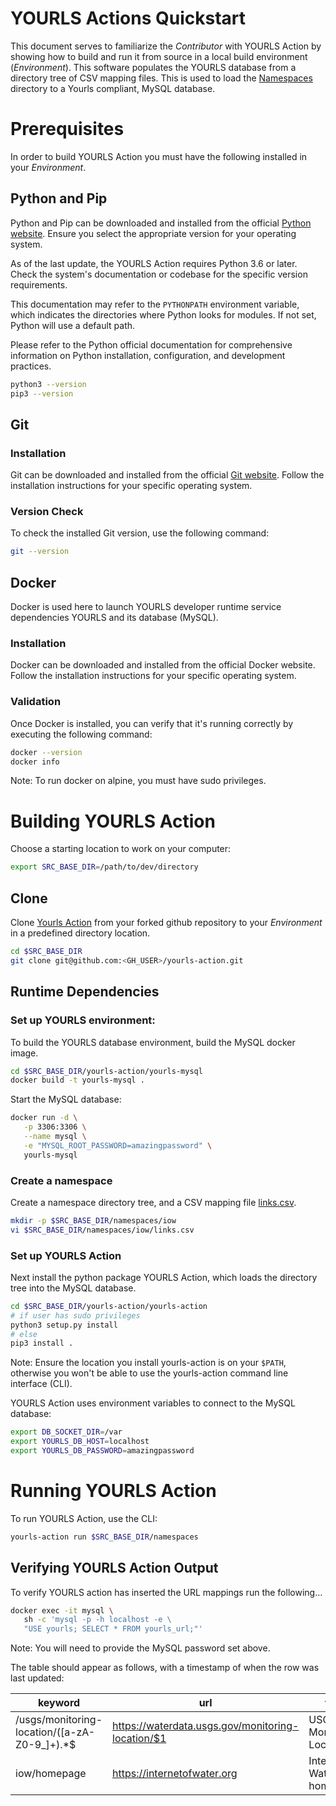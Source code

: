 # YOURLS Actions Quickstart

This document serves to familiarize the *Contributor* with YOURLS Action by showing how to build and run it from source in a local build environment (*Environment*). This software populates the YOURLS database from a directory tree of CSV mapping files. This is used to load the [Namespaces](/namespaces/) directory to a Yourls compliant, MySQL database.

# Prerequisites

In order to build YOURLS Action you must have the following installed in your *Environment*. 

## Python and Pip
Python and Pip can be downloaded and installed from the official [Python website](https://p.ython.org/). Ensure you select the appropriate version for your operating system.

As of the last update, the YOURLS Action requires Python 3.6 or later. Check the system's documentation or codebase for the specific version requirements.

This documentation may refer to the ``PYTHONPATH`` environment variable, which indicates the directories where Python looks for modules. If not set, Python will use a default path.

Please refer to the Python official documentation for comprehensive information on Python installation, configuration, and development practices.

```bash
python3 --version
pip3 --version
```

## Git

### Installation
Git can be downloaded and installed from the official [Git website](https://git-scm.com/). Follow the installation instructions for your specific operating system.

### Version Check
To check the installed Git version, use the following command:

```bash
git --version
```

## Docker
Docker is used here to launch YOURLS developer runtime service dependencies YOURLS and its database (MySQL). 

### Installation
Docker can be downloaded and installed from the official Docker website. Follow the installation instructions for your specific operating system.

### Validation
Once Docker is installed, you can verify that it's running correctly by executing the following command:

```bash
docker --version
docker info
```

Note: To run docker on alpine, you must have sudo privileges.

# Building YOURLS Action

Choose a starting location to work on your computer:

```bash
export SRC_BASE_DIR=/path/to/dev/directory
```

## Clone
Clone [Yourls Action](https://github.com/cgs-earth/yourls-action.git) from your forked github repository to your *Environment* in a predefined directory location.

```bash
cd $SRC_BASE_DIR
git clone git@github.com:<GH_USER>/yourls-action.git
```

## Runtime Dependencies

### Set up YOURLS environment:
To build the YOURLS database environment, build the MySQL docker image.

```bash
cd $SRC_BASE_DIR/yourls-action/yourls-mysql
docker build -t yourls-mysql .
```

Start the MySQL database:
```bash
docker run -d \
   -p 3306:3306 \
   --name mysql \
   -e "MYSQL_ROOT_PASSWORD=amazingpassword" \
   yourls-mysql
```

### Create a namespace

Create a namespace directory tree, and a CSV mapping file [links.csv](/docs/assets/yourls-action/links.csv).

```bash
mkdir -p $SRC_BASE_DIR/namespaces/iow
vi $SRC_BASE_DIR/namespaces/iow/links.csv
```

### Set up YOURLS Action

Next install the python package YOURLS Action, which loads the directory tree into the MySQL database.

```bash
cd $SRC_BASE_DIR/yourls-action/yourls-action
# if user has sudo privileges
python3 setup.py install
# else
pip3 install .
```

Note: Ensure the location you install yourls-action is on your `$PATH`, otherwise you
won't be able to use the yourls-action command line interface (CLI).

YOURLS Action uses environment variables to connect to the MySQL database:
```bash
export DB_SOCKET_DIR=/var
export YOURLS_DB_HOST=localhost
export YOURLS_DB_PASSWORD=amazingpassword
```

# Running YOURLS Action

To run YOURLS Action, use the CLI:

```bash
yourls-action run $SRC_BASE_DIR/namespaces
```

## Verifying YOURLS Action Output

To verify YOURLS action has inserted the URL mappings run the following...

```bash
docker exec -it mysql \
   sh -c 'mysql -p -h localhost -e \
   "USE yourls; SELECT * FROM yourls_url;"'
```

Note: You will need to provide the MySQL password set above.

The table should appear as follows, with a timestamp of when the row was last updated:

| keyword                                      | url                                               | title                      | timestamp           | ip      | clicks |
|----------------------------------------------|---------------------------------------------------|----------------------------|---------------------|---------|--------|
| /usgs/monitoring-location/([a-zA-Z0-9_]+).*$ | https://waterdata.usgs.gov/monitoring-location/$1 | USGS Monitoring Locations | 2024-03-12 18:09:54 | 0.0.0.0 |      0 |
| iow/homepage                                 | https://internetofwater.org                       | Internet Of Water homepage | 2024-03-12 18:09:54 | 0.0.0.0 |      0 |
